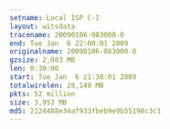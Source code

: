 ```yaml
---
setname: Local ISP C-I
layout: witsdata
tracename: 20090106-083000-0
end: Tue Jan  6 22:00:01 2009
originalname: 20090106-083000-0
gzsize: 2,083 MB
len: 0:30:00
start: Tue Jan  6 21:30:01 2009
totalwirelen: 28,149 MB
pkts: 52 million
size: 3,953 MB
md5: 2124488e34af933fbeb9e9b55198c3c1
---
```

